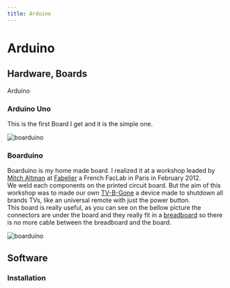 ```yaml
---
title: Arduino
---
```


# Arduino

## Hardware, Boards

Arduino 

### Arduino Uno

This is the first Board I get and it is the simple one.

<img src="http://www.matthieu-keller.info/src/arduinoUno/1.JPG" alt="boarduino"/>


### Boarduino

Boarduino is my home made board. I realized it at a workshop leaded by <a href="http://en.wikipedia.org/wiki/Mitch_Altman">Mitch Altman</a> at <a href="http://fabelier.org/">Fabelier</a> a French FacLab in Paris in February 2012.      
We weld each components on the printed circuit board. But the aim of this workshop was to made our own <a href="http://en.wikipedia.org/wiki/TV_Be_Gone">TV-B-Gone</a> a device made to shutdown all brands TVs, like an universal remote with just the power button.    
This board is really useful, as you can see on the bellow picture the connectors are under the board and they really fit in a <a href="http://en.wikipedia.org/wiki/Breadboard">breadboard</a> so there is no more cable between the breadboard and the board.

<img src="http://www.matthieu-keller.info/src/boarduino/1.JPG" alt="boarduino"/>

## Software

### Installation

